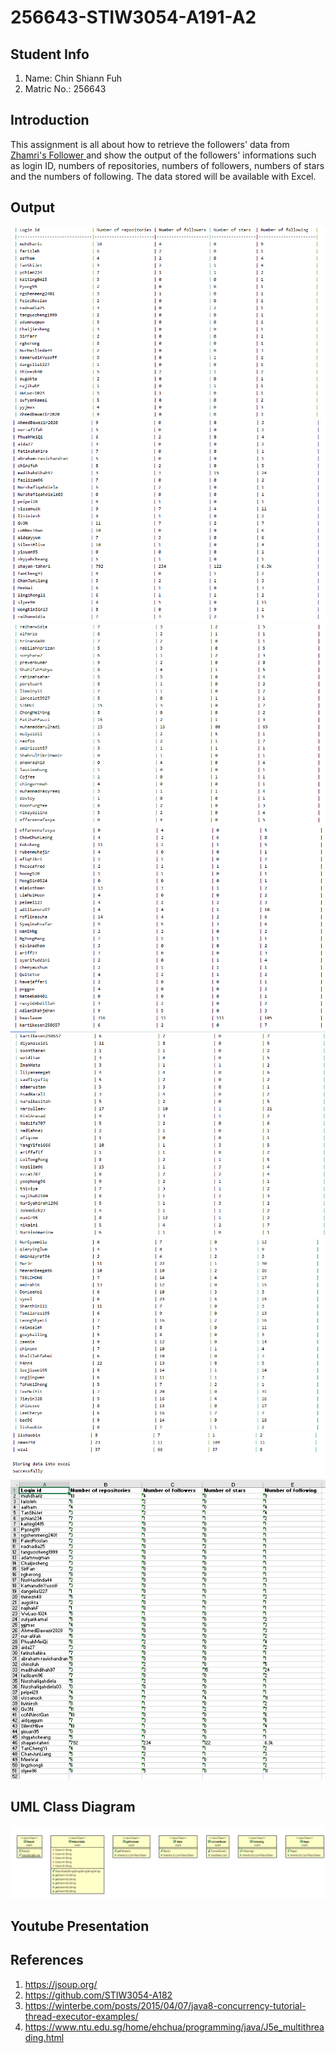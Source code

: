 # 256643-STIW3054-A191-A2
## Student Info
1. Name: Chin Shiann Fuh
2. Matric No.: 256643

## Introduction
This assignment is all about how to retrieve the followers' data from <a href="https://github.com/zhamri?tab=followers" target="_blank">Zhamri's Follower </a>and show the output of the followers' informations such as login ID, numbers of repositories, numbers of followers, numbers of stars and the numbers of following. The data stored will be available with Excel.

## Output
![alt text](https://github.com/chinsfuh/256643-STIW3054-A191-A2/blob/master/asg2rt/Capture1.PNG)
![alt text](https://github.com/chinsfuh/256643-STIW3054-A191-A2/blob/master/asg2rt/Capture2.PNG)
![alt text](https://github.com/chinsfuh/256643-STIW3054-A191-A2/blob/master/asg2rt/Capture3.PNG)
![alt text](https://github.com/chinsfuh/256643-STIW3054-A191-A2/blob/master/asg2rt/Capture4.PNG)
![alt text](https://github.com/chinsfuh/256643-STIW3054-A191-A2/blob/master/asg2rt/Capture5.PNG)
![alt text](https://github.com/chinsfuh/256643-STIW3054-A191-A2/blob/master/asg2rt/Capture6.PNG)
![alt text](https://github.com/chinsfuh/256643-STIW3054-A191-A2/blob/master/asg2rt/Capture7.PNG)
![alt text](https://github.com/chinsfuh/256643-STIW3054-A191-A2/blob/master/asg2rt/excel.PNG)


## UML Class Diagram
![alt text](https://github.com/chinsfuh/256643-STIW3054-A191-A2/blob/master/asg2rt/umldiagram.PNG)

## Youtube Presentation


## References
1. https://jsoup.org/
2. https://github.com/STIW3054-A182
3. https://winterbe.com/posts/2015/04/07/java8-concurrency-tutorial-thread-executor-examples/
4. https://www.ntu.edu.sg/home/ehchua/programming/java/J5e_multithreading.html
